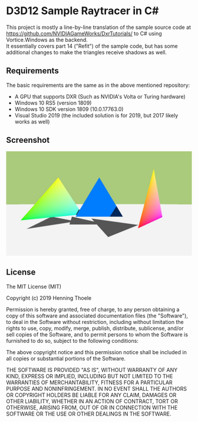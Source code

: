 # D3D12 Sample Raytracer in C#
This project is mostly a line-by-line translation of the sample source code at https://github.com/NVIDIAGameWorks/DxrTutorials/ to C# using Vortice.Windows as the backend.  
It essentially covers part 14 ("Refit") of the sample code, but has some additional changes to make the triangles receive shadows as well.

## Requirements
The basic requirements are the same as in the above mentioned repository:
- A GPU that supports DXR (Such as NVIDIA's Volta or Turing hardware)
- Windows 10 RS5 (version 1809)
- Windows 10 SDK version 1809 (10.0.17763.0)
- Visual Studio 2019 (the included solution is for 2019, but 2017 likely works as well)

## Screenshot
![Screenshot](/Screenshots/image.jpg?raw=true)

## License
The MIT License (MIT)

Copyright (c) 2019 Henning Thoele

Permission is hereby granted, free of charge, to any person obtaining a
copy of this software and associated documentation files (the "Software"),
to deal in the Software without restriction, including without limitation
the rights to use, copy, modify, merge, publish, distribute, sublicense,
and/or sell copies of the Software, and to permit persons to whom the
Software is furnished to do so, subject to the following conditions:

The above copyright notice and this permission notice shall be included in
all copies or substantial portions of the Software.

THE SOFTWARE IS PROVIDED "AS IS", WITHOUT WARRANTY OF ANY KIND, EXPRESS OR
IMPLIED, INCLUDING BUT NOT LIMITED TO THE WARRANTIES OF MERCHANTABILITY,
FITNESS FOR A PARTICULAR PURPOSE AND NONINFRINGEMENT. IN NO EVENT SHALL
THE AUTHORS OR COPYRIGHT HOLDERS BE LIABLE FOR ANY CLAIM, DAMAGES OR OTHER
LIABILITY, WHETHER IN AN ACTION OF CONTRACT, TORT OR OTHERWISE, ARISING
FROM, OUT OF OR IN CONNECTION WITH THE SOFTWARE OR THE USE OR OTHER
DEALINGS IN THE SOFTWARE.
